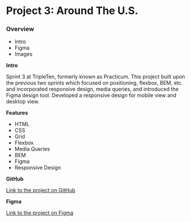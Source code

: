 # Project 3: Around The U.S.

### Overview

- Intro
- Figma
- Images

**Intro**

Sprint 3 at TripleTen, formerly known as Practicum. This project built upon the previous two sprints which focused on positioning, flexbox, BEM, etc. and incorporated responsive design, media queries, and introduced the Figma design tool. Developed a responsive design for mobile view and desktop view.

**Features**

- HTML
- CSS
- Grid
- Flexbox
- Media Queries
- BEM
- Figma
- Responsive Design

**GitHub**

[Link to the project on GitHub](https://elleryhammond.github.io/se_project_aroundtheus/)

**Figma**

[Link to the project on Figma](https://www.figma.com/file/ii4xxsJ0ghevUOcssTlHZv/Sprint-3%3A-Around-the-US?node-id=0%3A1)
